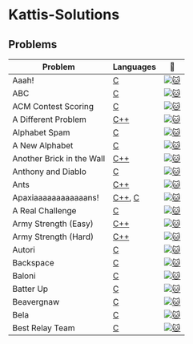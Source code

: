 # Kattis-Solutions

## Problems
| Problem | Languages | :link: |
| - | - | - |
| Aaah! | [C](https://github.com/gytkps/Kattis-Solutions/blob/master/C/aaah.c) | [![:cat:](https://open.kattis.com/favicon)](https://open.kattis.com/problems/aaah) |
| ABC | [C](https://github.com/gytkps/Kattis-Solutions/blob/master/C/abc.c) | [![:cat:](https://open.kattis.com/favicon)](https://open.kattis.com/problems/abc) |
| ACM Contest Scoring | [C](https://github.com/gytkps/Kattis-Solutions/blob/master/C/acm.c) | [![:cat:](https://open.kattis.com/favicon)](https://open.kattis.com/problems/acm) |
| A Different Problem | [C++](https://github.com/gytkps/Kattis-Solutions/blob/master/C%2B%2B/different.cpp) | [![:cat:](https://open.kattis.com/favicon)](https://open.kattis.com/problems/different) |
| Alphabet Spam | [C](https://github.com/gytkps/Kattis-Solutions/blob/master/C/alphabetspam.c) | [![:cat:](https://open.kattis.com/favicon)](https://open.kattis.com/problems/alphabetspam) |
| A New Alphabet | [C](https://github.com/gytkps/Kattis-Solutions/blob/master/C/anewalphabet.c) | [![:cat:](https://open.kattis.com/favicon)](https://open.kattis.com/problems/anewalphabet) |
| Another Brick in the Wall | [C++](https://github.com/gytkps/Kattis-Solutions/blob/master/C%2B%2B/anotherbrick.cpp) | [![:cat:](https://open.kattis.com/favicon)](https://open.kattis.com/problems/anotherbrick) |
| Anthony and Diablo | [C](https://github.com/gytkps/Kattis-Solutions/blob/master/C/anthonyanddiablo.c) | [![:cat:](https://open.kattis.com/favicon)](https://open.kattis.com/problems/anthonyanddiablo) |
| Ants | [C++](https://github.com/gytkps/Kattis-Solutions/blob/master/C%2B%2B/ants.cpp) | [![:cat:](https://open.kattis.com/favicon)](https://open.kattis.com/problems/ants) |
| Apaxiaaaaaaaaaaaans! | [C++](https://github.com/gytkps/Kattis-Solutions/blob/master/C%2B%2B/apaxiaaans.cpp), [C](https://github.com/gytkps/Kattis-Solutions/blob/master/C/apaxiaaans.c) | [![:cat:](https://open.kattis.com/favicon)](https://open.kattis.com/problems/apaxiaaans) |
| A Real Challenge | [C](https://github.com/gytkps/Kattis-Solutions/blob/master/C/areal.c) | [![:cat:](https://open.kattis.com/favicon)](https://open.kattis.com/problems/areal) |
| Army Strength (Easy) | [C++](https://github.com/gytkps/Kattis-Solutions/blob/master/C%2B%2B/armystrengtheasy.cpp) | [![:cat:](https://open.kattis.com/favicon)](https://open.kattis.com/problems/armystrengtheasy) |
| Army Strength (Hard) | [C++](https://github.com/gytkps/Kattis-Solutions/blob/master/C%2B%2B/armystrengthhard.cpp) | [![:cat:](https://open.kattis.com/favicon)](https://open.kattis.com/problems/armystrengthhard) |
| Autori | [C](https://github.com/gytkps/Kattis-Solutions/blob/master/C/autori.c) | [![:cat:](https://open.kattis.com/favicon)](https://open.kattis.com/problems/autori) |
| Backspace | [C](https://github.com/gytkps/Kattis-Solutions/blob/master/C/aaah.c) | [![:cat:](https://open.kattis.com/favicon)](https://open.kattis.com/problems/backspace) |
| Baloni | [C](https://github.com/gytkps/Kattis-Solutions/blob/master/C/aaah.c) | [![:cat:](https://open.kattis.com/favicon)](https://open.kattis.com/problems/baloni) |
| Batter Up | [C](https://github.com/gytkps/Kattis-Solutions/blob/master/C/batterup.c) | [![:cat:](https://open.kattis.com/favicon)](https://open.kattis.com/problems/batterup) |
| Beavergnaw | [C](https://github.com/gytkps/Kattis-Solutions/blob/master/C/beavergnaw.c) | [![:cat:](https://open.kattis.com/favicon)](https://open.kattis.com/problems/beavergnaw) |
| Bela | [C](https://github.com/gytkps/Kattis-Solutions/blob/master/C/bela.c) | [![:cat:](https://open.kattis.com/favicon)](https://open.kattis.com/problems/aaah) |
| Best Relay Team | [C](https://github.com/gytkps/Kattis-Solutions/blob/master/C/bestrelayteam.c) | [![:cat:](https://open.kattis.com/favicon)](https://open.kattis.com/problems/aaah) |
